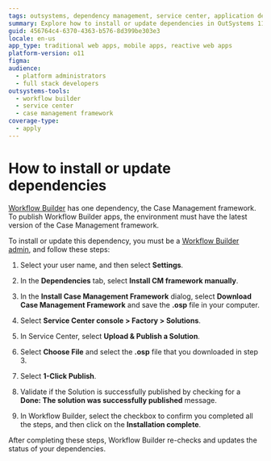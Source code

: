 ```yaml
---
tags: outsystems, dependency management, service center, application deployment
summary: Explore how to install or update dependencies in OutSystems 11 (O11) for Workflow Builder using the Case Management framework.
guid: 456764c4-6370-4363-b576-8d399be303e3
locale: en-us
app_type: traditional web apps, mobile apps, reactive web apps
platform-version: o11
figma:
audience:
  - platform administrators
  - full stack developers
outsystems-tools:
  - workflow builder
  - service center
  - case management framework
coverage-type:
  - apply
---
```


# How to install or update dependencies

[Workflow Builder](http://workflowbuilder.outsystems.com/) has one dependency, the Case Management framework.
To publish Workflow Builder apps, the environment must have the latest version of the Case Management framework.

To install or update this dependency, you must be a [Workflow Builder admin](how-works.md#workflow-builder-administrator), and follow these steps:

1. Select your user name, and then select **Settings**.

1. In the **Dependencies** tab, select **Install CM framework manually**.

1. In the **Install Case Management Framework** dialog, select **Download Case Management Framework** and save the **.osp** file in your computer.

1. Select **Service Center console > Factory > Solutions**.

1. In Service Center, select **Upload & Publish a Solution**.

1. Select **Choose File** and select the **.osp** file that you downloaded in step 3.

1. Select **1-Click Publish**.

1. Validate if the Solution is successfully published by checking for a **Done: The solution was successfully published** message.

1. In Workflow Builder, select the checkbox to confirm you completed all the steps, and then click on the **Installation complete**.

After completing these steps, Workflow Builder re-checks and updates the status of your dependencies.

